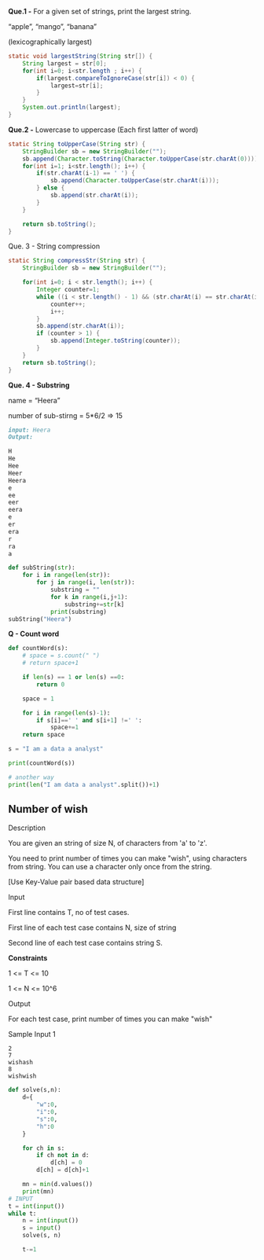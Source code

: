 **Que.1 -** For a given set of strings, print the largest string.

“apple”, “mango”, “banana”

(lexicographically largest)

```java
static void largestString(String str[]) {
    String largest = str[0];
    for(int i=0; i<str.length ; i++) {
        if(largest.compareToIgnoreCase(str[i]) < 0) {
            largest=str[i];
        }
    }
    System.out.println(largest);
}

```

**Que.2 -** Lowercase to uppercase (Each first latter of word)

```java
static String toUpperCase(String str) {
    StringBuilder sb = new StringBuilder("");
    sb.append(Character.toString(Character.toUpperCase(str.charAt(0))));
    for(int i=1; i<str.length(); i++) {
        if(str.charAt(i-1) == ' ') {
            sb.append(Character.toUpperCase(str.charAt(i)));
        } else {
            sb.append(str.charAt(i));
        }
    }

    return sb.toString();
}
```

Que. 3 - String compression

```java
static String compressStr(String str) {
    StringBuilder sb = new StringBuilder("");

    for(int i=0; i < str.length(); i++) {
        Integer counter=1;
        while ((i < str.length() - 1) && (str.charAt(i) == str.charAt(i+1))) {
            counter++;
            i++;
        }
        sb.append(str.charAt(i));
        if (counter > 1) {
            sb.append(Integer.toString(counter));
        }
    }
    return sb.toString();
}
```

**Que. 4 - Substring**

name = “Heera”

number of sub-stirng = 5\*6/2 ⇒ 15

```markdown
input: Heera
Output:

H
He
Hee
Heer
Heera
e
ee
eer
eera
e
er
era
r
ra
a
```

```python
def subString(str):
    for i in range(len(str)):
        for j in range(i, len(str)):
            substring = ""
            for k in range(i,j+1):
                substring+=str[k]
            print(substring)
subString("Heera")
```

**Q - Count word**

```python
def countWord(s):
    # space = s.count(" ")
    # return space+1

    if len(s) == 1 or len(s) ==0:
        return 0

    space = 1

    for i in range(len(s)-1):
        if s[i]==' ' and s[i+1] !=' ':
            space+=1
    return space

s = "I am a data a analyst"

print(countWord(s))

# another way
print(len("I am data a analyst".split())+1)
```

## Number of wish

Description

You are given an string of size N, of characters from 'a' to 'z'.

You need to print number of times you can make "wish", using characters from string. You can use a character only once from the string.

[Use Key-Value pair based data structure]

Input

First line contains T, no of test cases.

First line of each test case contains N, size of string

Second line of each test case contains string S.

**Constraints**

1 <= T <= 10

1 <= N <= 10^6

Output

For each test case, print number of times you can make "wish"

Sample Input 1

```
2
7
wishash
8
wishwish
```

```python
def solve(s,n):
    d={
        "w":0,
        "i":0,
        "s":0,
        "h":0
    }

    for ch in s:
        if ch not in d:
            d[ch] = 0
        d[ch] = d[ch]+1

    mn = min(d.values())
    print(mn)
# INPUT
t = int(input())
while t:
    n = int(input())
    s = input()
    solve(s, n)

    t-=1
```
